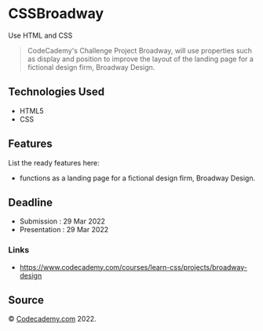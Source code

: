 # CSSBroadway
Use HTML and CSS 
> CodeCademy's Challenge Project Broadway, will use properties such as display and position to improve the layout of the landing page for a fictional design firm, Broadway Design.

## Technologies Used
- HTML5
- CSS

## Features
List the ready features here:
- functions as a landing page for a fictional design firm, Broadway Design.

## Deadline

- Submission    : 29 Mar 2022
- Presentation  : 29 Mar 2022

### Links

- https://www.codecademy.com/courses/learn-css/projects/broadway-design

## Source
&copy; [Codecademy.com](https://codecademy.com) 2022.
